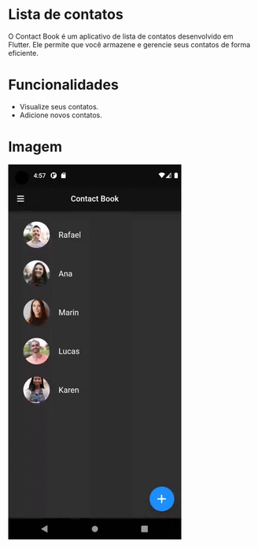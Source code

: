 # Lista de contatos

O Contact Book é um aplicativo de lista de contatos desenvolvido em Flutter. 
Ele permite que você armazene e gerencie seus contatos de forma eficiente.

# Funcionalidades

- Visualize seus contatos.
- Adicione novos contatos.

# Imagem

![Projeto](contact_book.gif)



